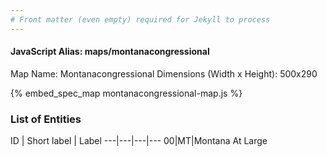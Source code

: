 ```yaml
---
# Front matter (even empty) required for Jekyll to process
---
```


#### JavaScript Alias: maps/montanacongressional

Map Name: Montanacongressional
Dimensions (Width x Height): 500x290



{% embed_spec_map montanacongressional-map.js %}

### List of Entities

ID | Short label | Label
---|---|---|---
00|MT|Montana At Large

